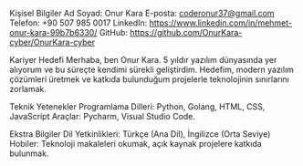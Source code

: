 Kişisel Bilgiler
Ad Soyad: Onur Kara
E-posta: coderonur37@gmail.com
Telefon: +90 507 985 0017
LinkedIn: https://www.linkedin.com/in/mehmet-onur-kara-99b7b6330/
GitHub: https://github.com/OnurKara-cyber/OnurKara-cyber

Kariyer Hedefi
Merhaba, ben Onur Kara. 5 yıldır yazılım dünyasında yer alıyorum ve bu süreçte kendimi sürekli geliştirdim. Hedefim, modern yazılım çözümleri üretmek ve katkıda bulunduğum projelerle teknolojinin sınırlarını zorlamak.

Teknik Yetenekler
Programlama Dilleri: Python, Golang, HTML, CSS, JavaScript
Araçlar: Pycharm, Visual Studio Code.

Ekstra Bilgiler
Dil Yetkinlikleri: Türkçe (Ana Dil), İngilizce (Orta Seviye)
Hobiler: Teknoloji makaleleri okumak, açık kaynak projelere katkıda bulunmak.
